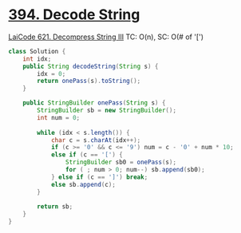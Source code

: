 # [394. Decode String](https://leetcode.com/problems/decode-string/)
[LaiCode 621. Decompress String III](https://app.laicode.io/app/problem/621)
TC: O(n), SC: O(# of '[')
```java
class Solution {
    int idx;
    public String decodeString(String s) {
        idx = 0;
        return onePass(s).toString();
    }

    public StringBuilder onePass(String s) {
        StringBuilder sb = new StringBuilder();
        int num = 0;
        
        while (idx < s.length()) {
            char c = s.charAt(idx++);
            if (c >= '0' && c <= '9') num = c - '0' + num * 10;
            else if (c == '[') {
                StringBuilder sb0 = onePass(s);
                for ( ; num > 0; num--) sb.append(sb0);
            } else if (c == ']') break;
            else sb.append(c);
        }
        
        return sb;
    }
}
```